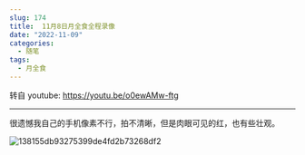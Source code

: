 ```yaml
---
slug: 174
title:  11月8日月全食全程录像
date: "2022-11-09"
categories: 
  - 随笔
tags: 
  - 月全食
---
```


转自 youtube: https://youtu.be/o0ewAMw-ftg

---

很遗憾我自己的手机像素不行，拍不清晰，但是肉眼可见的红，也有些壮观。

![138155db93275399de4fd2b73268df2](https://imgurl.zishu.me/images/20221109/138155db93275399de4fd2b73268df2.3r5bigjdgti0.jpg)

